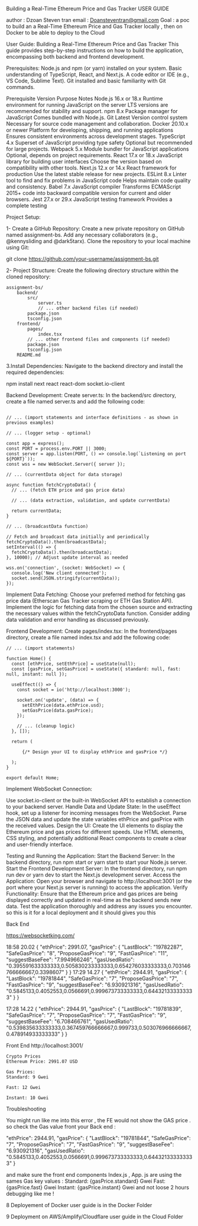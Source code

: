 Building a Real-Time Ethereum Price and Gas Tracker USER GUIDE

author : Dzoan Steven tran email : Doansteventran@gmail.com Goal : a poc to build an a Real-Time Ethereum Price and Gas Tracker locally , then on Docker to be able to deploy to the Cloud

User Guide: Building a Real-Time Ethereum Price and Gas Tracker This guide provides step-by-step instructions on how to build the application, encompassing both backend and frontend development.

Prerequisites: Node.js and npm (or yarn) installed on your system. Basic understanding of TypeScript, React, and Next.js. A code editor or IDE (e.g., VS Code, Sublime Text). Git installed and basic familiarity with Git commands.

Prerequisite	            Version	Purpose	                                            Notes
Node.js	16.x or 18.x	    Runtime environment for running JavaScript on the server	LTS versions are recommended for stability and support.
npm	8.x	                    Package manager for JavaScript	Comes bundled with Node.js.
Git	Latest	Version         control system	Necessary for source code management and collaboration.
Docker	20.10.x or newer	Platform for developing, shipping, and running applications	Ensures consistent environments across development stages.
TypeScript	4.x	            Superset of JavaScript providing type safety	Optional but recommended for large projects.
Webpack	5.x	                Module bundler for JavaScript applications	Optional, depends on project requirements.
React	17.x or 18.x	    JavaScript library for building user interfaces	Choose the version based on compatibility with other tools.
Next.js	12.x or 14.x	    React framework for production	Use the latest stable release for new projects.
ESLint	8.x	                Linter tool to find and fix problems in JavaScript code	Helps maintain code quality and consistency.
Babel	7.x	                JavaScript compiler	Transforms ECMAScript 2015+ code into backward compatible version for current and older browsers.
Jest	27.x or 29.x	    JavaScript testing framework	Provides a complete testing 

Project Setup:

1- Create a GitHub Repository: Create a new private repository on GitHub named assignment-bs. Add any necessary collaborators (e.g., @kennysliding and @dark5tarx). Clone the repository to your local machine using Git:

git clone https://github.com/your-username/assignment-bs.git

2- Project Structure: Create the following directory structure within the cloned repository:

```
assignment-bs/
    backend/
        src/
            server.ts
            // ... other backend files (if needed)
        package.json
        tsconfig.json
    frontend/
        pages/
            index.tsx 
        // ... other frontend files and components (if needed)
        package.json
        tsconfig.json
    README.md

```

3.Install Dependencies: Navigate to the backend directory and install the required dependencies:

npm install next react react-dom socket.io-client

Backend Development:
Create server.ts: In the backend/src directory, create a file named server.ts and add the following code:

```

// ... (import statements and interface definitions - as shown in previous examples)

// ... (logger setup - optional)

const app = express();
const PORT = process.env.PORT || 3000;
const server = app.listen(PORT, () => console.log(`Listening on port ${PORT}`));
const wss = new WebSocket.Server({ server });

// ... (currentData object for data storage)

async function fetchCryptoData() {
  // ... (fetch ETH price and gas price data)

  // ... (data extraction, validation, and update currentData) 

  return currentData;
}

// ... (broadcastData function)

// Fetch and broadcast data initially and periodically
fetchCryptoData().then(broadcastData);
setInterval(() => {
  fetchCryptoData().then(broadcastData);
}, 10000); // Adjust update interval as needed

wss.on('connection', (socket: WebSocket) => {
  console.log('New client connected');
  socket.send(JSON.stringify(currentData));
});

```

Implement Data Fetching: Choose your preferred method for fetching gas price data (Etherscan Gas Tracker scraping or ETH Gas Station API). Implement the logic for fetching data from the chosen source and extracting the necessary values within the fetchCryptoData function. Consider adding data validation and error handling as discussed previously.

Frontend Development: Create pages/index.tsx: In the frontend/pages directory, create a file named index.tsx and add the following code:

```
// ... (import statements)

function Home() {
  const [ethPrice, setEthPrice] = useState(null);
  const [gasPrice, setGasPrice] = useState({ standard: null, fast: null, instant: null });

  useEffect(() => {
    const socket = io('http://localhost:3000'); 

    socket.on('update', (data) => {
      setEthPrice(data.ethPrice.usd); 
      setGasPrice(data.gasPrice); 
    });

    // ... (cleanup logic)
  }, []);

  return (
    
      {/* Design your UI to display ethPrice and gasPrice */} 
    
  );
}

export default Home;

```

Implement WebSocket Connection:

Use socket.io-client or the built-in WebSocket API to establish a connection to your backend server. Handle Data and Update State: In the useEffect hook, set up a listener for incoming messages from the WebSocket. Parse the JSON data and update the state variables ethPrice and gasPrice with the received values. Design the UI: Create the UI elements to display the Ethereum price and gas prices for different speeds. Use HTML elements, CSS styling, and potentially additional React components to create a clear and user-friendly interface.

Testing and Running the Application: Start the Backend Server: In the backend directory, run npm start or yarn start to start your Node.js server. Start the Frontend Development Server: In the frontend directory, run npm run dev or yarn dev to start the Next.js development server. Access the Application: Open your browser and navigate to http://localhost:3001 (or the port where your Next.js server is running) to access the application. Verify Functionality: Ensure that the Ethereum price and gas prices are being displayed correctly and updated in real-time as the backend sends new data. Test the application thoroughly and address any issues you encounter.
so this is it for a local deployment and it should gives you this

Back End

https://websocketking.com/


18:58 20.02
{
  "ethPrice": 2991.07,
  "gasPrice": {
    "LastBlock": "19782287",
    "SafeGasPrice": "8",
    "ProposeGasPrice": "9",
    "FastGasPrice": "11",
    "suggestBaseFee": "7.994966246",
    "gasUsedRatio": "0.395591633333333,0.505830233333333,0.654276033333333,0.703146766666667,0.3398607"
  }
}
17:29 14.27
{
  "ethPrice": 2944.91,
  "gasPrice": {
    "LastBlock": "19781844",
    "SafeGasPrice": "7",
    "ProposeGasPrice": "7",
    "FastGasPrice": "9",
    "suggestBaseFee": "6.930921316",
    "gasUsedRatio": "0.5845133,0.4052553,0.0566691,0.999673733333333,0.644321333333333"
  }
}

17:28 14.22
{
  "ethPrice": 2944.91,
  "gasPrice": {
    "LastBlock": "19781839",
    "SafeGasPrice": "7",
    "ProposeGasPrice": "7",
    "FastGasPrice": "9",
    "suggestBaseFee": "6.708466761",
    "gasUsedRatio": "0.539835633333333,0.367459766666667,0.999733,0.503076966666667,0.478914933333333"
  }
}



Front End http://localhost:3001/
```
Crypto Prices
Ethereum Price: 2991.07 USD

Gas Prices:
Standard: 9 Gwei

Fast: 12 Gwei

Instant: 10 Gwei
```


Troubleshooting

You might run like me into this error , the FE would not show the GAS price . so check the Gas value front your Back end :

   "ethPrice": 2944.91,
  "gasPrice": {
    "LastBlock": "19781844",
    "SafeGasPrice": "7",
    "ProposeGasPrice": "7",
    "FastGasPrice": "9",
    "suggestBaseFee": "6.930921316",
    "gasUsedRatio": "0.5845133,0.4052553,0.0566691,0.999673733333333,0.644321333333333"
  }

and make sure the front end components Index.js , App. js are using the sames Gas key values : Standard: {gasPrice.standard} Gwei Fast: {gasPrice.fast} Gwei Instant: {gasPrice.instant} Gwei and not loose 2 hours debugging like me !

8 Deployement of Docker user guide is in the Docker Folder

9 Deployment on AWS/Amplify/Cloudflare user guide in the Cloud Folder
